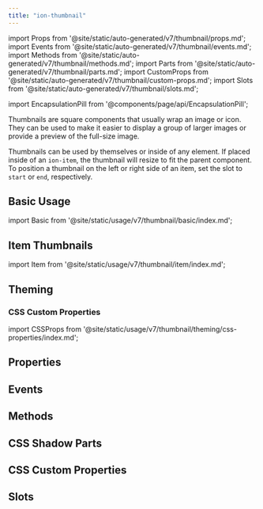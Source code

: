 ```yaml
---
title: "ion-thumbnail"
---
```


import Props from '@site/static/auto-generated/v7/thumbnail/props.md';
import Events from '@site/static/auto-generated/v7/thumbnail/events.md';
import Methods from '@site/static/auto-generated/v7/thumbnail/methods.md';
import Parts from '@site/static/auto-generated/v7/thumbnail/parts.md';
import CustomProps from '@site/static/auto-generated/v7/thumbnail/custom-props.md';
import Slots from '@site/static/auto-generated/v7/thumbnail/slots.md';

<head>
  <title>ion-thumbnail | Thumbnail App Component to Wrap Images or Icons</title>
  <meta name="description" content="What is a thumbnail image? Thumbnail app components wrap an image or icon and can be used to display a layout of images or for previews of full-size images." />
</head>

import EncapsulationPill from '@components/page/api/EncapsulationPill';

<EncapsulationPill type="shadow" />

Thumbnails are square components that usually wrap an image or icon. They can be used to make it easier to display a group of larger images or provide a preview of the full-size image.

Thumbnails can be used by themselves or inside of any element. If placed inside of an `ion-item`, the thumbnail will resize to fit the parent component. To position a thumbnail on the left or right side of an item, set the slot to `start` or `end`, respectively.

## Basic Usage

import Basic from '@site/static/usage/v7/thumbnail/basic/index.md';

<Basic />

## Item Thumbnails

import Item from '@site/static/usage/v7/thumbnail/item/index.md';

<Item />

## Theming

### CSS Custom Properties

import CSSProps from '@site/static/usage/v7/thumbnail/theming/css-properties/index.md';

<CSSProps />

## Properties
<Props />

## Events
<Events />

## Methods
<Methods />

## CSS Shadow Parts
<Parts />

## CSS Custom Properties
<CustomProps />

## Slots
<Slots />
